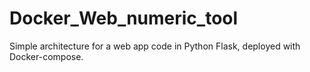 # Docker_Web_numeric_tool
Simple architecture for a web app code in Python Flask, deployed with Docker-compose. 
